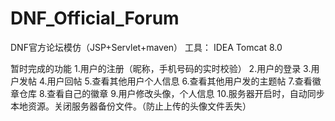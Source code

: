 # DNF_Official_Forum
DNF官方论坛模仿（JSP+Servlet+maven）
工具：
IDEA
Tomcat 8.0

暂时完成的功能
1.用户的注册（昵称，手机号码的实时校验）
2.用户的登录
3.用户发帖
4.用户回帖
5.查看其他用户个人信息
6.查看其他用户发的主题帖
7.查看徽章仓库
8.查看自己的徽章
9.用户修改头像，个人信息
10.服务器开启时，自动同步本地资源。关闭服务器备份文件。（防止上传的头像文件丢失）
